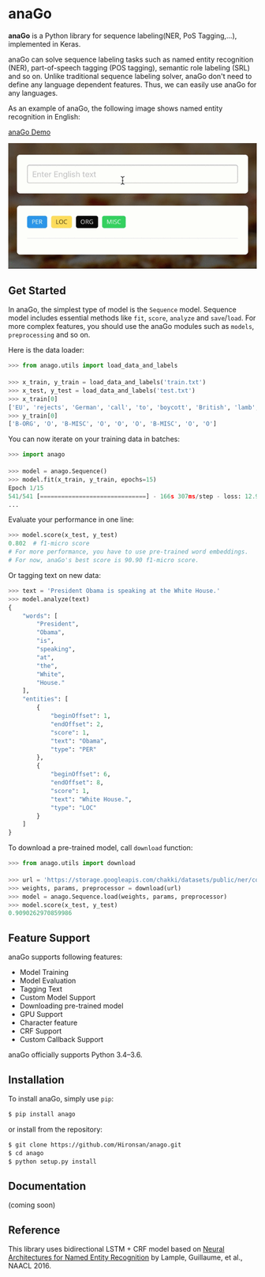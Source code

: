 # anaGo

**anaGo** is a Python library for sequence labeling(NER, PoS Tagging,...), implemented in Keras.

anaGo can solve sequence labeling tasks such as named entity recognition (NER), part-of-speech tagging (POS tagging), semantic role labeling (SRL) and so on. Unlike traditional sequence labeling solver, anaGo don't need to define any language dependent features. Thus, we can easily use anaGo for any languages.

As an example of anaGo, the following image shows named entity recognition in English:

[anaGo Demo](https://anago.herokuapp.com/)

![English NER](./docs/images/anago.gif)

<!--
![English NER](https://github.com/Hironsan/anago/blob/docs/docs/images/example.en2.png?raw=true)

![Japanese NER](https://github.com/Hironsan/anago/blob/docs/docs/images/example.ja2.png?raw=true)
-->

## Get Started

In anaGo, the simplest type of model is the `Sequence` model. Sequence model includes essential methods like `fit`, `score`, `analyze` and `save`/`load`. For more complex features, you should use the anaGo modules such as `models`, `preprocessing` and so on.

Here is the data loader:

```python
>>> from anago.utils import load_data_and_labels

>>> x_train, y_train = load_data_and_labels('train.txt')
>>> x_test, y_test = load_data_and_labels('test.txt')
>>> x_train[0]
['EU', 'rejects', 'German', 'call', 'to', 'boycott', 'British', 'lamb', '.']
>>> y_train[0]
['B-ORG', 'O', 'B-MISC', 'O', 'O', 'O', 'B-MISC', 'O', 'O']
```

You can now iterate on your training data in batches:

```python
>>> import anago

>>> model = anago.Sequence()
>>> model.fit(x_train, y_train, epochs=15)
Epoch 1/15
541/541 [==============================] - 166s 307ms/step - loss: 12.9774
...
```

Evaluate your performance in one line:

```python
>>> model.score(x_test, y_test)
0.802  # f1-micro score
# For more performance, you have to use pre-trained word embeddings.
# For now, anaGo's best score is 90.90 f1-micro score.
```

Or tagging text on new data:

```python
>>> text = 'President Obama is speaking at the White House.'
>>> model.analyze(text)
{
    "words": [
        "President",
        "Obama",
        "is",
        "speaking",
        "at",
        "the",
        "White",
        "House."
    ],
    "entities": [
        {
            "beginOffset": 1,
            "endOffset": 2,
            "score": 1,
            "text": "Obama",
            "type": "PER"
        },
        {
            "beginOffset": 6,
            "endOffset": 8,
            "score": 1,
            "text": "White House.",
            "type": "LOC"
        }
    ]
}
```

To download a pre-trained model, call `download` function:

```python
>>> from anago.utils import download

>>> url = 'https://storage.googleapis.com/chakki/datasets/public/ner/conll2003_en.zip'
>>> weights, params, preprocessor = download(url)
>>> model = anago.Sequence.load(weights, params, preprocessor)
>>> model.score(x_test, y_test)
0.9090262970859986
```

## Feature Support

anaGo supports following features:

* Model Training
* Model Evaluation
* Tagging Text
* Custom Model Support
* Downloading pre-trained model
* GPU Support
* Character feature
* CRF Support
* Custom Callback Support

anaGo officially supports Python 3.4–3.6.

## Installation

To install anaGo, simply use `pip`:

```bash
$ pip install anago
```

or install from the repository:

```bash
$ git clone https://github.com/Hironsan/anago.git
$ cd anago
$ python setup.py install
```

## Documentation

(coming soon)

<!--
## Data and Word Vectors

Training data takes a tsv format.
The following text is an example of training data:

```
EU	B-ORG
rejects	O
German	B-MISC
call	O
to	O
boycott	O
British	B-MISC
lamb	O
.	O

Peter	B-PER
Blackburn	I-PER
```

anaGo supports pre-trained word embeddings like [GloVe vectors](https://nlp.stanford.edu/projects/glove/).
-->

## Reference

This library uses bidirectional LSTM + CRF model based on
[Neural Architectures for Named Entity Recognition](https://arxiv.org/abs/1603.01360)
by Lample, Guillaume, et al., NAACL 2016.
